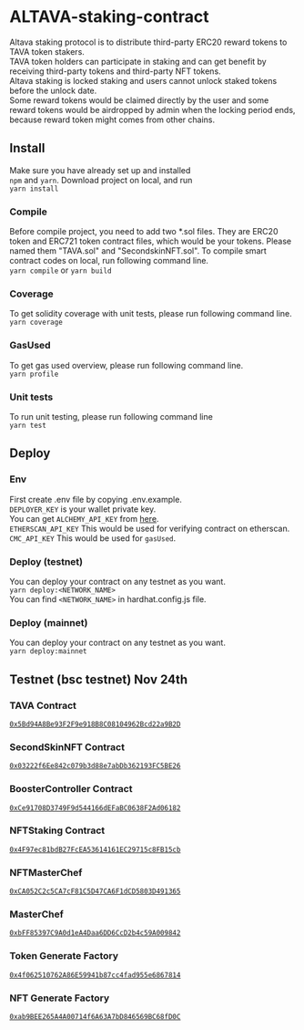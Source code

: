 # ALTAVA-staking-contract

Altava staking protocol is to distribute third-party ERC20 reward tokens to TAVA token stakers. <br />
TAVA token holders can participate in staking and can get benefit by receiving third-party tokens and third-party NFT tokens. <br />
Altava staking is locked staking and users cannot unlock staked tokens before the unlock date. <br />
Some reward tokens would be claimed directly by the user and some reward tokens would be airdropped by admin when the locking period ends, because reward token might comes from other chains.

## Install

Make sure you have already set up and installed <br /> `npm` and `yarn`.
Download project on local, and run <br /> `yarn install`

### Compile

Before compile project, you need to add two \*.sol files. They are ERC20 token and ERC721 token contract files, which would be your tokens.
Please named them "TAVA.sol" and "SecondskinNFT.sol".
To compile smart contract codes on local, run following command line. <br />
`yarn compile` or `yarn build`

### Coverage

To get solidity coverage with unit tests, please run following command line. <br />
`yarn coverage`

### GasUsed

To get gas used overview, please run following command line. <br />
`yarn profile`

### Unit tests

To run unit testing, please run following command line <br />
`yarn test`

## Deploy

### Env

First create .env file by copying .env.example. <br />
`DEPLOYER_KEY` is your wallet private key. <br />
You can get `ALCHEMY_API_KEY` from [here](https://www.alchemy.com/). <br />
`ETHERSCAN_API_KEY` This would be used for verifying contract on etherscan. <br />
`CMC_API_KEY` This would be used for `gasUsed`. <br />

### Deploy (testnet)

You can deploy your contract on any testnet as you want.<br />
`yarn deploy:<NETWORK_NAME>`<br />
You can find `<NETWORK_NAME>` in hardhat.config.js file.<br />

### Deploy (mainnet)

You can deploy your contract on any testnet as you want.<br />
`yarn deploy:mainnet`

## Testnet (bsc testnet) Nov 24th

### TAVA Contract

[`0x5Bd94A8Be93F2F9e918B8C08104962Bcd22a9B2D`](https://testnet.bscscan.com/address/0x5Bd94A8Be93F2F9e918B8C08104962Bcd22a9B2D)

### SecondSkinNFT Contract

[`0x03222f6Ee842c079b3d88e7abDb362193FC5BE26`](https://testnet.bscscan.com/address/0x03222f6Ee842c079b3d88e7abDb362193FC5BE26)

### BoosterController Contract

[`0xCe91708D3749F9d544166dEFaBC0638F2Ad06182`](https://testnet.bscscan.com/address/0xCe91708D3749F9d544166dEFaBC0638F2Ad06182)

### NFTStaking Contract

[`0x4F97ec81bdB27FcEA53614161EC29715c8FB15cb`](https://testnet.bscscan.com/address/0x4F97ec81bdB27FcEA53614161EC29715c8FB15cb)

### NFTMasterChef

[`0xCA052C2c5CA7cF81C5D47CA6F1dCD5803D491365`](https://testnet.bscscan.com/address/0xCA052C2c5CA7cF81C5D47CA6F1dCD5803D491365)

### MasterChef

[`0xbFF85397C9A0d1eA4Daa6DD6CcD2b4c59A009842`](https://testnet.bscscan.com/address/0xbFF85397C9A0d1eA4Daa6DD6CcD2b4c59A009842)

### Token Generate Factory

[`0x4f062510762A86E59941b87cc4fad955e6867814`](https://testnet.bscscan.com/address/0x4f062510762A86E59941b87cc4fad955e6867814)

### NFT Generate Factory

[`0xab9BEE265A4A00714f6A63A7bD846569BC68fD0C`](https://testnet.bscscan.com/address/0xab9BEE265A4A00714f6A63A7bD846569BC68fD0C)
